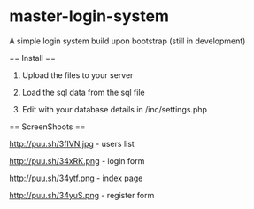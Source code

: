 master-login-system
===================

A simple login system build upon bootstrap (still in development)


== Install == 

1. Upload the files to your server

2. Load the sql data from the sql file

3. Edit with your database details in /inc/settings.php


== ScreenShoots ==

http://puu.sh/3fIVN.jpg - users list

http://puu.sh/34xRK.png - login form

http://puu.sh/34ytf.png - index page

http://puu.sh/34yuS.png - register form
